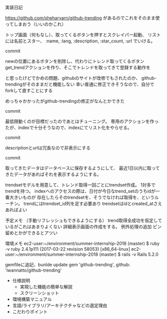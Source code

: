 実装日記

https://github.com/sheharyarn/github-trending
があるのでこれをそのまま使ってしまおう（いいのかこれ）

トップ画面（何もなし）、取ってくるボタンを押すとスクレイパー起動、
リストには名前とスター、
:name, :lang, :description, :star_count, :url
でいける。

commit

newの位置にあるボタンを削除し、代わりにトレンド取ってくるボタン
get_trendアクションを作り、そこでトレンドを取ってきて登録する動作を

と思ったけどでかめの問題、githubのサイトが改修でもされたのか、
github-trendingがそのままだと機能しない
幸い普通に修正できそうなので、自分でforkして直すことにする

めっちゃかかったがgithub-trendingの修正がなんとかできた

commit

最低限動くのが目標だったのであとはチューニング。
専用のアクションを作ったが、indexで十分そうなので、indexにてリスト化をやらせる。

commit

descriptionとurlは冗長なので非表示にする

commit

取ってきたデータはデータベースに保存するようにして、
最近1日以内に取ってきたデータがあればそれを表示するようにする。

trendsetモデルを用意して、トレンド取得一回ごとにtrendset作成。
1対多でtrendを持つ。
indexへのアクセスの際は、日付が今日なtrend_setのうちidが一番大きいものが
存在したらそのtrendsetを、そうでなければ取得を、というルーチン。
trendにはtrendset_id列を足す必要あり
trendsetはidとcreated_atさえあればよい



予定メモ
（手動リフレッシュもできるようにする）
trend取得全成功を仮定しているがこれはあまりよくない
詳細表示画面の作成をする。
例外処理の追加
ピン留めとかができるとアツい


環境メモ
ec2-user:~/environment/summer-internship-2018 (master) $ ruby -v
ruby 2.4.1p111 (2017-03-22 revision 58053) [x86_64-linux]
ec2-user:~/environment/summer-internship-2018 (master) $ rails -v
Rails 5.2.0

gemfileに追記、bunlde update
gem 'github-trending', github: 'iwannatto/github-trending'


- 仕様説明
    - 実現した機能の簡単な解説
    - スクリーンショット
- 環境構築マニュアル
- 言語/ライブラリ/アーキテクチャなどの選定理由
- こだわりポイント